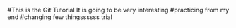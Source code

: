 #This is the Git Tutorial
It is going to be very interesting
#practicing from my end
#changing few thingssssss
trial